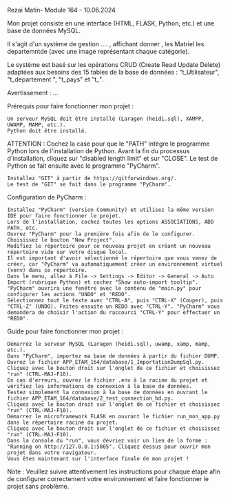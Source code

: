 Rezai Matin-
Module 164 - 10.06.2024

Mon projet consiste en une interface (HTML, FLASK, Python, etc.) et une base de données MySQL.

Il s'agit d'un système de gestion .... , affichant donner , les Matriel  les departemntde  (avec une image représentant chaque catégorie).

Le système est basé sur les opérations CRUD (Create Read Update Delete) adaptées aux besoins des 15 tables de la base de données : "t_Utilisateur", "t_departement ", "t_pays" et "t_".

Avertissement :
... 

Prérequis pour faire fonctionner mon projet :

    Un serveur MySQL doit être installé (Laragon (heidi.sql), XAMPP, UWAMP, MAMP, etc.).
    Python doit être installé.

ATTENTION : Cochez la case pour que le "PATH" intègre le programme Python lors de l'installation de Python. Avant la fin du processus d'installation, cliquez sur "disabled length limit" et sur "CLOSE".
Le test de Python se fait ensuite avec le programme "PyCharm".

    Installez "GIT" à partir de https://gitforwindows.org/.
    Le test de "GIT" se fait dans le programme "PyCharm".

Configuration de PyCharm :

    Installez "PyCharm" (version Community) et utilisez la même version IDE pour faire fonctionner le projet.
    Lors de l'installation, cochez toutes les options ASSOCIATIONS, ADD PATH, etc.
    Ouvrez "PyCharm" pour la première fois afin de le configurer. Choisissez le bouton "New Project".
    Modifiez le répertoire pour ce nouveau projet en créant un nouveau répertoire vide sur votre disque local.
    Il est important d'avoir sélectionné le répertoire que vous venez de créer, car "PyCharm" va automatiquement créer un environnement virtuel (venv) dans ce répertoire.
    Dans le menu, allez à File -> Settings -> Editor -> General -> Auto Import (rubrique Python) et cochez "Show auto-import tooltip".
    "PyCharm" ouvrira une fenêtre avec le contenu de "main.py" pour configurer les actions "UNDO" et "REDO".
    Sélectionnez tout le texte avec "CTRL-A", puis "CTRL-X" (Couper), puis "CTRL-Z" (UNDO). Faites ensuite un REDO avec "CTRL-Y". "PyCharm" vous demandera de choisir l'action du raccourci "CTRL-Y" pour effectuer un "REDO".

Guide pour faire fonctionner mon projet :

    Démarrez le serveur MySQL (Laragon (heidi.sql), uwamp, xamp, mamp, etc.).
    Dans "PyCharm", importez ma base de données à partir du fichier DUMP.
    Ouvrez le fichier APP_ETAM_164/database/1_ImportationDumpSql.py.
    Cliquez avec le bouton droit sur l'onglet de ce fichier et choisissez "run" (CTRL-MAJ-F10).
    En cas d'erreurs, ouvrez le fichier .env à la racine du projet et vérifiez les informations de connexion à la base de données.
    Testez simplement la connexion à la base de données en ouvrant le fichier APP_ETAM_164/database/2_test_connection_bd.py.
    Cliquez avec le bouton droit sur l'onglet de ce fichier et choisissez "run" (CTRL-MAJ-F10).
    Démarrez le microframework FLASK en ouvrant le fichier run_mon_app.py dans le répertoire racine du projet.
    Cliquez avec le bouton droit sur l'onglet de ce fichier et choisissez "run" (CTRL-MAJ-F10).
    Dans la console du "run", vous devriez voir un lien de la forme : "Running on http://127.0.0.1:5005". Cliquez dessus pour ouvrir mon projet dans votre navigateur.
    Vous êtes maintenant sur l'interface finale de mon projet !

Note : Veuillez suivre attentivement les instructions pour chaque étape afin de configurer correctement votre environnement et faire fonctionner le projet sans problème.
